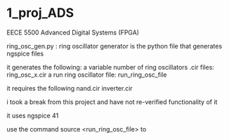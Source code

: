 # 1_proj_ADS
EECE 5500 Advanced Digital Systems (FPGA)

ring_osc_gen.py : ring oscillator generator is the python file that generates ngspice files

it generates the following:
  a variable number of ring oscillators .cir files: ring_osc_x.cir
  a run ring oscillator file: run_ring_osc_file
  
it requires the following
  nand.cir
  inverter.cir

i took a break from this project and have not re-verified functionality of it

it uses ngspice 41

use the command source <run_ring_osc_file> to
